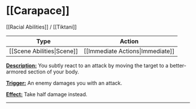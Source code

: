 # [[Carapace]]
[[Racial Abilities]] / [[Tiktani]]

| Type | Action |
| --- | --- |
| [[Scene Abilities\|Scene]] | [[Immediate Actions\|Immediate]] |

<u>**Description:**</u> You subtly react to an attack by moving the target to a better-armored section of your body.

<u>**Trigger:**</u> An enemy damages you with an attack.

<u>**Effect:**</u> Take half damage instead.

---